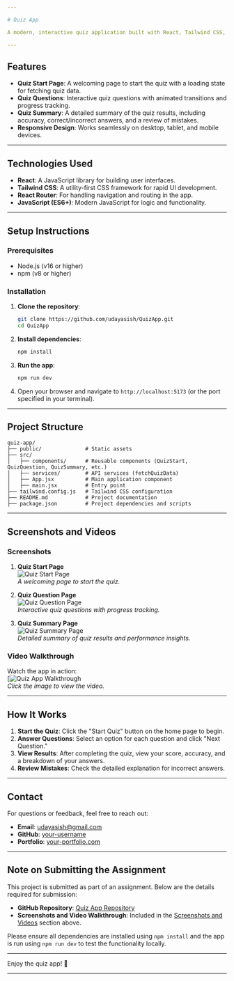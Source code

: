 ```yaml
---

# Quiz App

A modern, interactive quiz application built with React, Tailwind CSS, and React Router. This app allows users to take quizzes, view their results, and review their answers with a sleek and user-friendly interface.

---
```


## Features

- **Quiz Start Page**: A welcoming page to start the quiz with a loading state for fetching quiz data.
- **Quiz Questions**: Interactive quiz questions with animated transitions and progress tracking.
- **Quiz Summary**: A detailed summary of the quiz results, including accuracy, correct/incorrect answers, and a review of mistakes.
- **Responsive Design**: Works seamlessly on desktop, tablet, and mobile devices.

---

## Technologies Used

- **React**: A JavaScript library for building user interfaces.
- **Tailwind CSS**: A utility-first CSS framework for rapid UI development.
- **React Router**: For handling navigation and routing in the app.
- **JavaScript (ES6+)**: Modern JavaScript for logic and functionality.

---

## Setup Instructions

### Prerequisites

- Node.js (v16 or higher)
- npm (v8 or higher)

### Installation

1. **Clone the repository**:
   ```bash
   git clone https://github.com/udayasish/QuizApp.git
   cd QuizApp
   ```

2. **Install dependencies**:
   ```bash
   npm install
   ```

3. **Run the app**:
   ```bash
   npm run dev
   ```

4. Open your browser and navigate to `http://localhost:5173` (or the port specified in your terminal).

---

## Project Structure

```
quiz-app/
├── public/              # Static assets
├── src/
│   ├── components/      # Reusable components (QuizStart, QuizQuestion, QuizSummary, etc.)
│   ├── services/        # API services (fetchQuizData)
│   ├── App.jsx          # Main application component
│   ├── main.jsx         # Entry point
├── tailwind.config.js   # Tailwind CSS configuration
├── README.md            # Project documentation
├── package.json         # Project dependencies and scripts
```

---

## Screenshots and Videos

### Screenshots

1. **Quiz Start Page**  
   ![Quiz Start Page](https://drive.google.com/file/d/1c1zn_WqEqlR0n7OmupqkAyThcF6pNi-a/view?usp=drive_link)  
   *A welcoming page to start the quiz.*

2. **Quiz Question Page**  
   ![Quiz Question Page](https://drive.google.com/file/d/1Y4rS9Pbdb1TxclhuKeRHzI8s7wLwcelQ/view?usp=drive_link)  
   *Interactive quiz questions with progress tracking.*

3. **Quiz Summary Page**  
   ![Quiz Summary Page](https://drive.google.com/file/d/1guVbn-OULbOnjhDsyGliXgPqZEJjme28/view?usp=drive_link)  
   *Detailed summary of quiz results and performance insights.*

### Video Walkthrough

Watch the app in action:  
[![Quiz App Walkthrough](https://drive.google.com/file/d/17M3sUKsUrN3-dtcldW_4Yx2WfMgc9xv8/view?usp=drive_link)  
*Click the image to view the video.*

---

## How It Works

1. **Start the Quiz**: Click the "Start Quiz" button on the home page to begin.
2. **Answer Questions**: Select an option for each question and click "Next Question."
3. **View Results**: After completing the quiz, view your score, accuracy, and a breakdown of your answers.
4. **Review Mistakes**: Check the detailed explanation for incorrect answers.

---

## Contact

For questions or feedback, feel free to reach out:  
- **Email**: udayasish@gmail.com 
- **GitHub**: [your-username](https://github.com/your-username)  
- **Portfolio**: [your-portfolio.com](https://your-portfolio.com)

---

## Note on Submitting the Assignment

This project is submitted as part of an assignment. Below are the details required for submission:

- **GitHub Repository**: [Quiz App Repository](https://github.com/udayasish)
- **Screenshots and Video Walkthrough**: Included in the [Screenshots and Videos](#screenshots-and-videos) section above.

Please ensure all dependencies are installed using `npm install` and the app is run using `npm run dev` to test the functionality locally.

---

Enjoy the quiz app! 🚀

---
